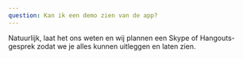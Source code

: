 ```yaml
---
question: Kan ik een demo zien van de app?
---
```

Natuurlijk, laat het ons weten en wij plannen een Skype of Hangouts-gesprek zodat we je alles kunnen uitleggen en laten zien.
